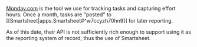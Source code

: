 
[Monday.com](https://monday.com) is the tool we use for tracking tasks and capturing effort hours. Once a month, tasks are "posted" to [[Smartsheet|apps.Smartsheet#^w7ccyzh70hn9]] for later reporting.

As of this date, their API is not sufficiently rich enough to support using it as the reporting system of record, thus the use of Smartsheet.
